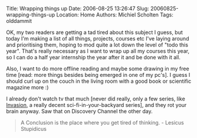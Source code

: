 Title: Wrapping things up
Date: 2006-08-25 13:26:47
Slug: 20060825-wrapping-things-up
Location: Home
Authors: Michiel Scholten
Tags: olddammit

<p>OK, my two readers are getting a tad tired about this subject I guess, but today I'm making a list of all things, projects, courses etc I've laying around and prioritising them, hoping to mod quite a lot down the level of "todo this year". That's really necessary as I want to wrap up all my courses this year, so I can do a half year internship the year after it and be done with it all.</p>

<p>Also, I want to do more offline reading and maybe some drawing in my free time [read: more things besides being emerged in one of my pc's]. I guess I should curl up on the couch in the living room with a good book or scientific magazine more :)</p>

<p>I already don't watch tv that much [never did really, only a few series, like <a href="http://en.wikipedia.org/wiki/Invasion_(TV_series)">Invasion</a>, a really decent sci-fi-in-your-backyard series], and they rot your brain anyway. Saw that on Discovery Channel the other day.</p>

<blockquote><p class="quote">A Conclusion is the place where you get tired of thinking. - Lesicus Stupidicus</p></blockquote>